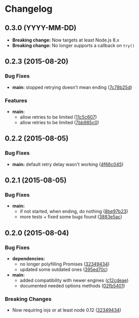 # Changelog

## 0.3.0 (YYYY-MM-DD)

* **Breaking change:** Now targets at least Node.js 8.x
* **Breaking change:** No longer supports a callback on `try()`

## 0.2.3 (2015-08-20)


### Bug Fixes

* **main:** stopped retrying doesn't mean ending ([7c78b25d](http://github.com/voxpelli/node-promised-retry/commit/7c78b25d5f84dde2e1dfe8e434430d92fd10152e))


### Features

* **main:**
  * allow retries to be limited ([11c5c607](http://github.com/voxpelli/node-promised-retry/commit/11c5c607b5a1c35fd17334b79e122e586b5d03fa))
  * allow retries to be limited ([7bb985c0](http://github.com/voxpelli/node-promised-retry/commit/7bb985c013caceef40216dd809caa225a7900506))


## 0.2.2 (2015-08-05)


### Bug Fixes

* **main:** default retry delay wasn't working ([4f66c045](http://github.com/voxpelli/node-promised-retry/commit/4f66c04568ad1ad73cdfd3630337990a8619e97d))


## 0.2.1 (2015-08-05)


### Bug Fixes

* **main:**
  * if not started, when ending, do nothing ([8be97b23](http://github.com/voxpelli/node-promised-retry/commit/8be97b2373d356a9c2d82638be4f470f4daa432a))
  * more tests + fixed some bugs found ([3883e5ac](http://github.com/voxpelli/node-promised-retry/commit/3883e5ac6c65ad17e807549e6873d62e8613b20a))


## 0.2.0 (2015-08-04)


### Bug Fixes

* **dependencies:**
  * no longer polyfilling Promises ([32349434](http://github.com/voxpelli/node-promised-retry/commit/32349434a01afda660c386e9e5301e4a135d80c1))
  * updated some outdated ones ([395ed70c](http://github.com/voxpelli/node-promised-retry/commit/395ed70cf317c19767f42702c134231ff1246221))
* **main:**
  * added compatibility with newer engines ([c12cdeae](http://github.com/voxpelli/node-promised-retry/commit/c12cdeae2715f9eb184a67c96fff332188d88f3e))
  * documented needed options methods ([02fb5401](http://github.com/voxpelli/node-promised-retry/commit/02fb5401ec6a4998a1b0899b79bb97b9bb5a472f))


### Breaking Changes

* Now requiring iojs or at least node 0.12
 ([32349434](http://github.com/voxpelli/node-promised-retry/commit/32349434a01afda660c386e9e5301e4a135d80c1))


